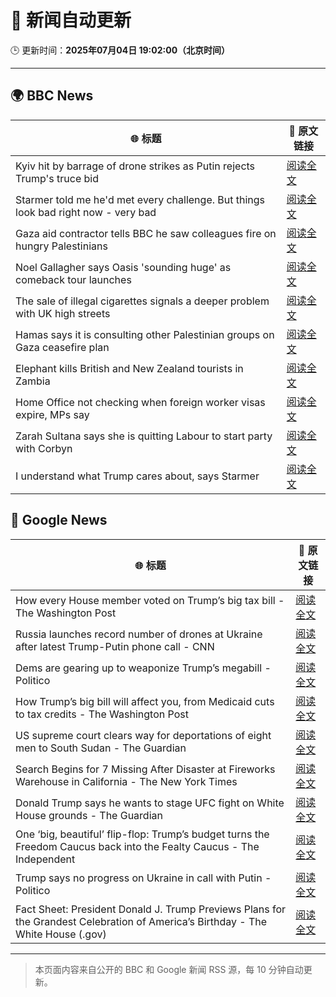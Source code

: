 # 🧠 新闻自动更新

🕒 更新时间：**2025年07月04日 19:02:00（北京时间）**

---

## 🌍 BBC News

| 🌐 标题 | 🔗 原文链接 |
|--------|-------------|
| Kyiv hit by barrage of drone strikes as Putin rejects Trump's truce bid | [阅读全文](https://www.bbc.com/news/articles/cx2g3qvz0pvo) |
| Starmer told me he'd met every challenge. But things look bad right now - very bad | [阅读全文](https://www.bbc.com/news/articles/ckg5dgr4mepo) |
| Gaza aid contractor tells BBC he saw colleagues fire on hungry Palestinians | [阅读全文](https://www.bbc.com/news/articles/cnvmry71q5yo) |
| Noel Gallagher says Oasis 'sounding huge' as comeback tour launches | [阅读全文](https://www.bbc.com/news/articles/cz7l1x7x80ro) |
| The sale of illegal cigarettes signals a deeper problem with UK high streets | [阅读全文](https://www.bbc.com/news/articles/cy9097lwxg9o) |
| Hamas says it is consulting other Palestinian groups on Gaza ceasefire plan | [阅读全文](https://www.bbc.com/news/articles/cnvmrmvp98go) |
| Elephant kills British and New Zealand tourists in Zambia | [阅读全文](https://www.bbc.com/news/articles/cp86jkdn838o) |
| Home Office not checking when foreign worker visas expire, MPs say | [阅读全文](https://www.bbc.com/news/articles/cwykw93d393o) |
| Zarah Sultana says she is quitting Labour to start party with Corbyn | [阅读全文](https://www.bbc.com/news/articles/cwyel9kgdvdo) |
| I understand what Trump cares about, says Starmer | [阅读全文](https://www.bbc.com/news/articles/cq8ze23vx4po) |

## 📰 Google News

| 🌐 标题 | 🔗 原文链接 |
|--------|-------------|
| How every House member voted on Trump’s big tax bill - The Washington Post | [阅读全文](https://news.google.com/rss/articles/CBMikwFBVV95cUxOR3F1a2xLcWk1TUlJelFZYXdQMXlwc213Vy1mMHpwT29MdlJXVWRHcWpVM0g0Zno4YmlHc1VqOFVBczlocTlFclF1M2wxNW13dDhfQUtLemdoUzg2ekR4Ykd4b0NKbHFMMUFzWFhHWkhvY3pldjZybDFBd19sX09wazNnT1YxUWxWekFJMDZaWEdkdU0?oc=5) |
| Russia launches record number of drones at Ukraine after latest Trump-Putin phone call - CNN | [阅读全文](https://news.google.com/rss/articles/CBMijgFBVV95cUxQbjh2aG1pOWNaeHg3dGxzZTFYNGdjS2E4d3NDbTZidlpPOWJyeXBjQWhBRHFDVjVTY2plVUNMY0RPVE5vdVdOVVNxTk82S2Vza0piUWVpWmZhWjhxSEpDWnZyZm8xQW84emxlZmE4MzJNd3hGOVNfX2VXeTdaMEtOOEJ4VXhfd0xFRVJnMERR0gGTAUFVX3lxTE13ZTB1MktkdHpXRVM2eU5KWVd0Q2MyWDJLM1JFMHNHNlpJeWk1a2trckJCN3Uzc2JqNzdyaEJFS1FJV0xvVEZUM0VxZllRTWtJTDhLZmlSUm0tUkJsUnVJbTFnQ3VLRGZUNDlyVDZ6VlpMV2IwZ3FVSXRXS2t0c3lDUFVXa3R0aW03UGR0NW1EQXNxcw?oc=5) |
| Dems are gearing up to weaponize Trump’s megabill - Politico | [阅读全文](https://news.google.com/rss/articles/CBMiigFBVV95cUxQYzZmdlduVU1oVG1KQVlOWTVVRENlVThlMzh0TU5MRE4xWndseG1BNk5ualJnYTNQU2t4REVkTll0V1lJSXdmaWNMOUxPTGVacXBrN2NKX2ZxNU50cXVGN1haYkxTSzZfYXRhbDcySVJHWmhzYWdHeEtIWkwwYjdDTmFib2tnLV9oVXc?oc=5) |
| How Trump’s big bill will affect you, from Medicaid cuts to tax credits - The Washington Post | [阅读全文](https://news.google.com/rss/articles/CBMimAFBVV95cUxNUHRpWGxNZl81OGJfU1M5MGhncFh2blZhTlZTX2ROVW82NHRpNzFIYWlJaWNRVks5Q2hMVnlzczg0R0lxWlNlb3dZbndFemVfRWJTUHVBcUlnanpDeEdXNmZ3UGtWcWtSWUZ6MThsX284TlFoT1NvdnpZcE8wTjRLR3dCOXFWSW5fbklqOTN4N1RmZXExYjFEdg?oc=5) |
| US supreme court clears way for deportations of eight men to South Sudan - The Guardian | [阅读全文](https://news.google.com/rss/articles/CBMiggFBVV95cUxPbzdPVkNITkZGbENTdnVjWEdqZGR1WG5xRGdZVnhxMV95MXdFak8tSlItMUloRmpMQ2ZMREptcllDMGJTQ0NXTXJsV3kweVVpdVFwQkJJbjlFYTdXakNncm1MNFJwU3lyOVhUYXNXazV2bGhCOFYtOXV3RFVyRE13bDZB?oc=5) |
| Search Begins for 7 Missing After Disaster at Fireworks Warehouse in California - The New York Times | [阅读全文](https://news.google.com/rss/articles/CBMie0FVX3lxTE9ab1gteWl2MWFGR1NGLS1OLU9KWFF2Q1kwOEpTZnBnRUhPejhaOTZESlVtSGhiX1VyR21EY0QyUWFia1RnOW92SlJPUXBPWGN3cGhEbDJUdmdGVHd0eTJVRno5Zmp2Tk1LcVVhd1BqV0J0THFlX2xSbGc2aw?oc=5) |
| Donald Trump says he wants to stage UFC fight on White House grounds - The Guardian | [阅读全文](https://news.google.com/rss/articles/CBMitAFBVV95cUxOZmRuUE1uQWtROW1sQ1pMclR4MkhCR0ZYZGVMUW5vcFR0aUpmbTdBSGJ0SVRCUF9qOEtQazY0bGtyR1k1U2x1QXd2eGt1bkhQektvQ3VoSks0cE5pdkhMZ1FRd1B2U1NuY1lXZ1hPaVlSc2hyeHFKZEdEN1NoZHo5U09tVDFXTnJPOVRETGhoQ0JEby1fT2VaZG5OX0lUT21sM3NTU0oxUi1VRVZCS0xQc3RkYTI?oc=5) |
| One ‘big, beautiful’ flip-flop: Trump’s budget turns the Freedom Caucus back into the Fealty Caucus - The Independent | [阅读全文](https://news.google.com/rss/articles/CBMitAFBVV95cUxNNmd4N2VZdkU0RGxMZVV5aHJmdDVoUWlyN19SRE0wX1VYVlJhd3ZfMlRXVGo2QWk4N0VqWVFwdEc3SlpWNmJIbEVCWUdfRFg3QVpWZ2g4Y1R4SGM0dVFLY29hU2VPZWFVV0laaDJ2bkdscUJiVDdBNWdYS0ZRWmlPNUZtQnplYU5IQUNEcmNQTEgyYTFGUmU5a1NTYlB4c2FxaHhGa1Rhck1KbGc5bElTdHhhTmg?oc=5) |
| Trump says no progress on Ukraine in call with Putin - Politico | [阅读全文](https://news.google.com/rss/articles/CBMieEFVX3lxTE42NXFtTXFTNlpLc2NKRVY4MVNkOWxQWjZuZ1IxdWtja0o5V09HUGd4c0ZtTEZWbXNna0tFZWJubF90SWJVVkFkSm9DYm9FeGtkRG00OW5ZQ283ZlJwWVA0SHZ1SEc3Z1FhWXdSMGZHSF9kWVZfYmdaYg?oc=5) |
| Fact Sheet: President Donald J. Trump Previews Plans for the Grandest Celebration of America’s Birthday - The White House (.gov) | [阅读全文](https://news.google.com/rss/articles/CBMi4gFBVV95cUxPdE5fV0M5TmJ1V2MyM1N1LTJpbjdaTGhRVkJUSFI5ZU0yOFBDd3JTeVljdlJxSm8yZXVpT2lueXNoQ2pqRUU3Q1MzQ1Q1NlVoVkRDRk0wQ1BOTVJ1NG83azNZcWxhOTh3eFVwQ3VjakxpamVkRnhoOGkyZUhOZm55Z3p1cDF1QV9zRFNGUndIMlpiVlYyb1VablNpRlh1VVI0S2sxRlp3OGdQbnNDclpEZUhhelY1ZnhzS2NCaDhIWHJmTl93MDd4Q3dmcVNZeGR1d2ltMU1jTHRlNG8xWnhLcTVn?oc=5) |

---
> 本页面内容来自公开的 BBC 和 Google 新闻 RSS 源，每 10 分钟自动更新。
